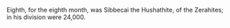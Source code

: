 Eighth, for the eighth month, was Sibbecai the Hushathite, of the Zerahites; in his division were 24,000.
